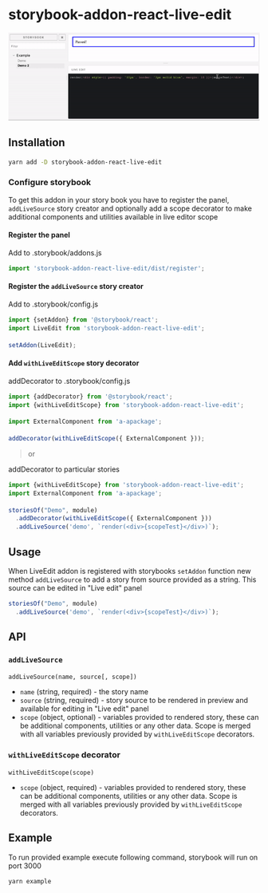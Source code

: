 # storybook-addon-react-live-edit

![DEMO](preview.gif)

## Installation
```bash
yarn add -D storybook-addon-react-live-edit
```

### Configure storybook
To get this addon in your story book you have to register the panel, `addLiveSource` story creator
 and optionally add a scope decorator to make additional components and utilities available in live editor scope 
 
#### Register the panel
Add to .storybook/addons.js 
```javascript
import 'storybook-addon-react-live-edit/dist/register';
```
 
#### Register the `addLiveSource` story creator
Add to .storybook/config.js 
```javascript
import {setAddon} from '@storybook/react';
import LiveEdit from 'storybook-addon-react-live-edit';

setAddon(LiveEdit);
```

#### Add `withLiveEditScope` story decorator
addDecorator to .storybook/config.js
```javascript
import {addDecorator} from '@storybook/react';
import {withLiveEditScope} from 'storybook-addon-react-live-edit';

import ExternalComponent from 'a-apackage';

addDecorator(withLiveEditScope({ ExternalComponent }));
```

> or

addDecorator to particular stories 

```javascript
import {withLiveEditScope} from 'storybook-addon-react-live-edit';
import ExternalComponent from 'a-apackage';

storiesOf("Demo", module)
  .addDecorator(withLiveEditScope({ ExternalComponent }))
  .addLiveSource('demo', `render(<div>{scopeTest}</div>)`);
```

## Usage
When LiveEdit addon is registered with storybooks `setAddon` function new method `addLiveSource` 
to add a story from source provided as a string. This source can be edited in "Live edit" panel
```javascript
storiesOf("Demo", module)
  .addLiveSource('demo', `render(<div>{scopeTest}</div>)`);
```

## API

### `addLiveSource`
```
addLiveSource(name, source[, scope]) 
```
- `name` (string, required) - the story name
- `source` (string, required) - story source to be rendered in preview and 
  available for editing in "Live edit" panel
- `scope` (object, optional) - variables provided to rendered story, 
  these can be additional components, utilities or any other data.
  Scope is merged with all variables previously provided 
  by `withLiveEditScope` decorators.

### `withLiveEditScope` decorator
```
withLiveEditScope(scope)
```
- `scope` (object, required) - variables provided to rendered story, 
  these can be additional components, utilities or any other data.
  Scope is merged with all variables previously provided 
  by `withLiveEditScope` decorators.


## Example
To run provided example execute following command, storybook will run on port 3000
```bash
yarn example
```
